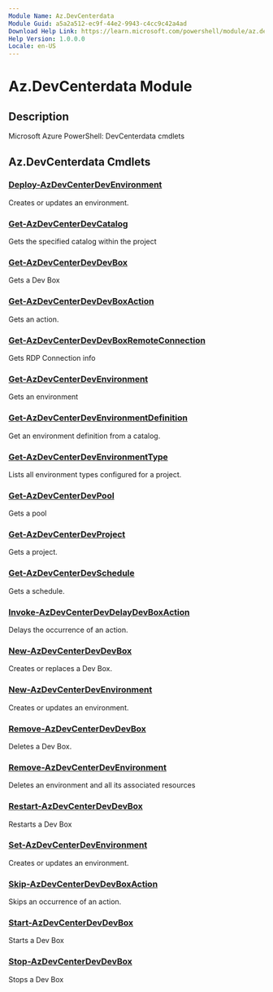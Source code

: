 ```yaml
---
Module Name: Az.DevCenterdata
Module Guid: a5a2a512-ec9f-44e2-9943-c4cc9c42a4ad
Download Help Link: https://learn.microsoft.com/powershell/module/az.devcenterdata
Help Version: 1.0.0.0
Locale: en-US
---
```


# Az.DevCenterdata Module
## Description
Microsoft Azure PowerShell: DevCenterdata cmdlets

## Az.DevCenterdata Cmdlets
### [Deploy-AzDevCenterDevEnvironment](Deploy-AzDevCenterDevEnvironment.md)
Creates or updates an environment.

### [Get-AzDevCenterDevCatalog](Get-AzDevCenterDevCatalog.md)
Gets the specified catalog within the project

### [Get-AzDevCenterDevDevBox](Get-AzDevCenterDevDevBox.md)
Gets a Dev Box

### [Get-AzDevCenterDevDevBoxAction](Get-AzDevCenterDevDevBoxAction.md)
Gets an action.

### [Get-AzDevCenterDevDevBoxRemoteConnection](Get-AzDevCenterDevDevBoxRemoteConnection.md)
Gets RDP Connection info

### [Get-AzDevCenterDevEnvironment](Get-AzDevCenterDevEnvironment.md)
Gets an environment

### [Get-AzDevCenterDevEnvironmentDefinition](Get-AzDevCenterDevEnvironmentDefinition.md)
Get an environment definition from a catalog.

### [Get-AzDevCenterDevEnvironmentType](Get-AzDevCenterDevEnvironmentType.md)
Lists all environment types configured for a project.

### [Get-AzDevCenterDevPool](Get-AzDevCenterDevPool.md)
Gets a pool

### [Get-AzDevCenterDevProject](Get-AzDevCenterDevProject.md)
Gets a project.

### [Get-AzDevCenterDevSchedule](Get-AzDevCenterDevSchedule.md)
Gets a schedule.

### [Invoke-AzDevCenterDevDelayDevBoxAction](Invoke-AzDevCenterDevDelayDevBoxAction.md)
Delays the occurrence of an action.

### [New-AzDevCenterDevDevBox](New-AzDevCenterDevDevBox.md)
Creates or replaces a Dev Box.

### [New-AzDevCenterDevEnvironment](New-AzDevCenterDevEnvironment.md)
Creates or updates an environment.

### [Remove-AzDevCenterDevDevBox](Remove-AzDevCenterDevDevBox.md)
Deletes a Dev Box.

### [Remove-AzDevCenterDevEnvironment](Remove-AzDevCenterDevEnvironment.md)
Deletes an environment and all its associated resources

### [Restart-AzDevCenterDevDevBox](Restart-AzDevCenterDevDevBox.md)
Restarts a Dev Box

### [Set-AzDevCenterDevEnvironment](Set-AzDevCenterDevEnvironment.md)
Creates or updates an environment.

### [Skip-AzDevCenterDevDevBoxAction](Skip-AzDevCenterDevDevBoxAction.md)
Skips an occurrence of an action.

### [Start-AzDevCenterDevDevBox](Start-AzDevCenterDevDevBox.md)
Starts a Dev Box

### [Stop-AzDevCenterDevDevBox](Stop-AzDevCenterDevDevBox.md)
Stops a Dev Box

